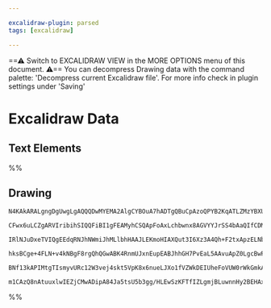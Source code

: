```yaml
---

excalidraw-plugin: parsed
tags: [excalidraw]

---
```

==⚠  Switch to EXCALIDRAW VIEW in the MORE OPTIONS menu of this document. ⚠== You can decompress Drawing data with the command palette: 'Decompress current Excalidraw file'. For more info check in plugin settings under 'Saving'


# Excalidraw Data
## Text Elements
%%
## Drawing
```compressed-json
N4KAkARALgngDgUwgLgAQQQDwMYEMA2AlgCYBOuA7hADTgQBuCpAzoQPYB2KqATLZMzYBXUtiRoIACyhQ4zZAHoFAc0JRJQgEYA6bGwC2CgF7N6hbEcK4OCtptbErHALRY8RMpWdx8Q1TdIEfARcZgRmBShcZQUebTiANho6IIR9BA4oZm4AbXAwUDAi6HhxdCgsKGSiyEYWdi40HgSARn5iutZOADlOMW4AFgBOAHYABgBmAA4BlpH2yEIOYixu

CFwx6uLCZgARVIribihSIQQFiBI1gFEAMyhCSQApFoAxLchbwnx8AGVYYJrSS4bAaQIfCDME5sADWCAA6iR1NwxtoAKwXKGkWEIf4wQESQQeCHYvySDjhbJoNr5SBsOAgtQwbgtMZjC7WZQE1Ds2kQTDcZw8YUJC7MtDOFotNFo7QjNEjKYtHgYvlYnEAYTY+DYpDWAGIWggjUaIZoQTDlKTllqdXqJCdrMwGYFMhCKEjJNwpnE0TwJgMJvKLpIE

IRlNJuDxeTVIQgEEdqRNJhNWmiJhMLlbhHAAJLEKmoHIAXQut3I6Xz3A4Qh+F2txApzELNbrfM0wmW12C6UyhZLFyEcGIuEOLJGPBaU1TaKmCp4AwuRA4MOrtfwS7Y2DhidQtwIYTLnCgv0IRjKLVFfNux9euH033FqBpsYqmCqEmXQmYqDMKzY2T1pQAAqlRrF+P5/ggAEQm+UAAIJEMojToME9wQnUDzuIh4YodA9IQnomS4EsTBVmgrYbnyur

hksBCge+4FLN+v4kNBgF8rgQhQGwABK4RnmUJxnEupEABJhhGH7PvEaL5AAvuApZ0LgcBwP8o5lIUkDqGkZQQEhkbtAwhAIBQABCFrZkINrarqBq3I5TlbBA2AiK6UC5hU+j/NicK2vZEiGsaIUuW5pAeV5aSWdu1m2XaayOhwzq4B5YXuRknnea83x/AC+nAqCIhIMZ4WRd5vk4oixDImgqKqsUZWZVFPnQnCeLcpC2pXKVGWZC1vHCBGTaFi+k

BNf13kAPIMtgTIsmyvURc12W3vej4skt5VpK8x6nueLJXo1fVZWkDEIUheFoVUW0rWkGmkAhEVsBQoa4LulG3ZNaTXMs8HPa9IS7usAMucw2DYj8AAaUbNHEIzTDwSoqsZ4OQ/gACaLKTiM2jKlMQxjAkKP5BARhsAY3DabUBBnFGClfad+iDTZjaUmsDYuVaJD7WUn2k9zxABfaqDUxA5nasD+oakMMsy687wXPxyi1qlBrXLsGsawrEAM6TE0n

m1CAzQ8nAtuuxlwIEZjCMwADipA84Ja5tsU5b3gg/HLEwSzKFTfIZLgmjBLuwnnHy2BEHAxynOHsYcB7McidR3HLkJsd68UdgAFYINgWS/AncAALJsCsv1ByHScIOA8n8BAXzBIWwCKfJQA=
```
%%